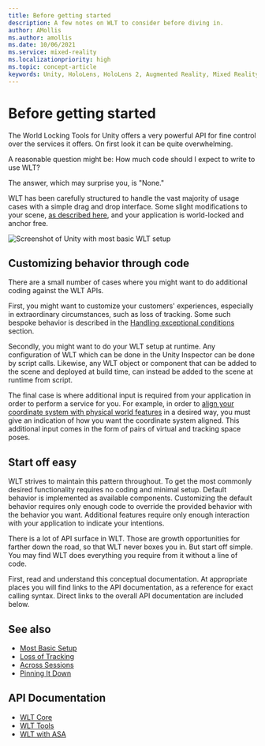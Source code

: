 ```yaml
---
title: Before getting started
description: A few notes on WLT to consider before diving in.
author: AMollis
ms.author: amollis
ms.date: 10/06/2021
ms.service: mixed-reality
ms.localizationpriority: high
ms.topic: concept-article
keywords: Unity, HoloLens, HoloLens 2, Augmented Reality, Mixed Reality, ARCore, ARKit, development, MRTK
---
```


# Before getting started

The World Locking Tools for Unity offers a very powerful API for fine control over the services it offers. On first look it can be quite overwhelming.

A reasonable question might be: How much code should I expect to write to use WLT?

The answer, which may surprise you, is "None."

WLT has been carefully structured to handle the vast majority of usage cases with a simple drag and drop interface. Some slight modifications to your scene, [as described here](JustWorldLock.md), and your application is world-locked and anchor free.

![Screenshot of Unity with most basic WLT setup](~/Images/Screens/BasicSetup.jpg)

## Customizing behavior through code

There are a small number of cases where you might want to do additional coding against the WLT APIs.

First, you might want to customize your customers' experiences, especially in extraordinary circumstances, such as loss of tracking. Some such bespoke behavior is described in the [Handling exceptional conditions](LossOfTracking.md) section.

Secondly, you might want to do your WLT setup at runtime. Any configuration of WLT which can be done in the Unity Inspector can be done by script calls. Likewise, any WLT object or component that can be added to the scene and deployed at build time, can instead be added to the scene at runtime from script.

The final case is where additional input is required from your application in order to perform a service for you. For example, in order to [align your coordinate system with physical world features](AlignMyCoordinates.md) in a desired way, you must give an indication of how you want the coordinate system aligned. This additional input comes in the form of pairs of virtual and tracking space poses.

## Start off easy

WLT strives to maintain this pattern throughout. To get the most commonly desired functionality requires no coding and minimal setup. Default behavior is implemented as available components. Customizing the default behavior requires only enough code to override the provided behavior with the behavior you want. Additional features require only enough interaction with your application to indicate your intentions.

There is a lot of API surface in WLT. Those are growth opportunities for farther down the road, so that WLT never boxes you in. But start off simple. You may find WLT does everything you require from it without a line of code.

First, read and understand this conceptual documentation. At appropriate places you will find links to the API documentation, as a reference for exact calling syntax. Direct links to the overall API documentation are included below.

## See also

* [Most Basic Setup](JustWorldLock.md)
* [Loss of Tracking](LossOfTracking.md)
* [Across Sessions](PersistenceTricks.md)
* [Pinning It Down](AlignMyCoordinates.md)

## API Documentation

* [WLT Core](xref:Microsoft.MixedReality.WorldLocking.Core)
* [WLT Tools](xref:Microsoft.MixedReality.WorldLocking.Tools)
* [WLT with ASA](xref:Microsoft.MixedReality.WorldLocking.ASA)

